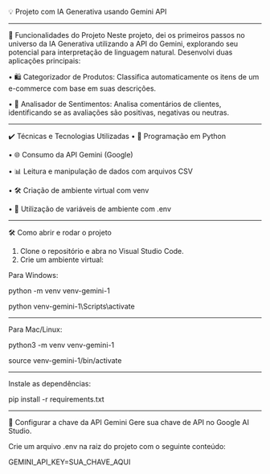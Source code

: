 💡 Projeto com IA Generativa usando Gemini API
________________________________________
🔨 Funcionalidades do Projeto
Neste projeto, dei os primeiros passos no universo da IA Generativa utilizando a API do Gemini, explorando seu potencial para interpretação de linguagem natural.
Desenvolvi duas aplicações principais:

•	🛍️ Categorizador de Produtos:
Classifica automaticamente os itens de um e-commerce com base em suas descrições.

•	💬 Analisador de Sentimentos:
Analisa comentários de clientes, identificando se as avaliações são positivas, negativas ou neutras.
________________________________________
✔️ Técnicas e Tecnologias Utilizadas
•	🐍 Programação em Python

•	🌐 Consumo da API Gemini (Google)

•	📊 Leitura e manipulação de dados com arquivos CSV

•	🛠️ Criação de ambiente virtual com venv

•	🔐 Utilização de variáveis de ambiente com .env

________________________________________
🛠️ Como abrir e rodar o projeto
1.	Clone o repositório e abra no Visual Studio Code.
2.	Crie um ambiente virtual:

Para Windows: 

python -m venv venv-gemini-1 

python venv-gemini-1\Scripts\activate 

________________________________________

Para Mac/Linux:

 python3 -m venv venv-gemini-1 

source venv-gemini-1/bin/activate
________________________________________
Instale as dependências: 

pip install -r requirements.txt 
________________________________________
🔑 Configurar a chave da API Gemini Gere sua chave de API no Google AI Studio. 

Crie um arquivo .env na raiz do projeto com o seguinte conteúdo:

GEMINI_API_KEY=SUA_CHAVE_AQUI
